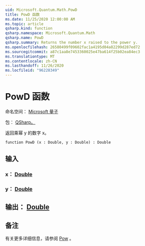 ```yaml
---
uid: Microsoft.Quantum.Math.PowD
title: PowD 函数
ms.date: 11/25/2020 12:00:00 AM
ms.topic: article
qsharp.kind: function
qsharp.namespace: Microsoft.Quantum.Math
qsharp.name: PowD
qsharp.summary: Returns the number x raised to the power y.
ms.openlocfilehash: 26580499f09602fac1a4195d04a82299d287ed72
ms.sourcegitcommit: a87c1aa8e7453360025e47ba614f25b02ea84ec3
ms.translationtype: MT
ms.contentlocale: zh-CN
ms.lasthandoff: 11/26/2020
ms.locfileid: "96228349"
---
```

# <a name="powd-function"></a>PowD 函数

命名空间： [Microsoft 量子](xref:Microsoft.Quantum.Math)

包： [QSharp。](https://nuget.org/packages/Microsoft.Quantum.QSharp.Core)


返回乘幂 y 的数字 x。

```qsharp
function PowD (x : Double, y : Double) : Double
```


## <a name="input"></a>输入

### <a name="x--double"></a>x： [Double](xref:microsoft.quantum.lang-ref.double)




### <a name="y--double"></a>y： [Double](xref:microsoft.quantum.lang-ref.double)





## <a name="output--double"></a>输出： [Double](xref:microsoft.quantum.lang-ref.double)



## <a name="remarks"></a>备注

有关更多详细信息，请参阅 [Pow](https://docs.microsoft.com/dotnet/api/system.math.pow) 。
